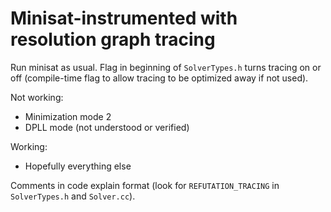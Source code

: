 # Minisat-instrumented with resolution graph tracing

Run minisat as usual. Flag in beginning of `SolverTypes.h` turns tracing on or off
(compile-time flag to allow tracing to be optimized away if not used).

Not working:
* Minimization mode 2
* DPLL mode (not understood or verified)

Working:
* Hopefully everything else

Comments in code explain format (look for `REFUTATION_TRACING` in `SolverTypes.h`
and `Solver.cc`).
